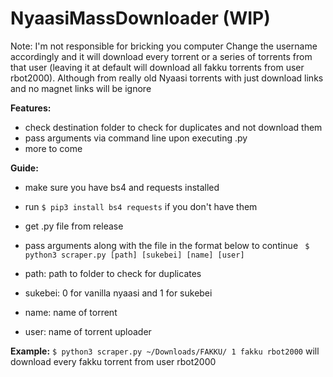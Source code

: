 # NyaasiMassDownloader (WIP)

Note: I'm not responsible for bricking you computer
Change the username accordingly and it will download every torrent or a series of torrents from that user (leaving it at default will download all fakku torrents from user rbot2000). Although from really old Nyaasi torrents with just download links and no magnet links will be ignore


**Features:**
- check destination folder to check for duplicates and not download them
- pass arguments via command line upon executing .py
- more to come


**Guide:**
- make sure you have bs4 and requests installed
- run ``` $ pip3 install bs4 requests ``` if you don't have them
- get .py file from release
- pass arguments along with the file in the format below to continue
``` $ python3 scraper.py [path] [sukebei] [name] [user]```

- path: path to folder to check for duplicates
- sukebei: 0 for vanilla nyaasi and 1 for sukebei
- name: name of torrent
- user: name of torrent uploader

**Example:**
```$ python3 scraper.py ~/Downloads/FAKKU/ 1 fakku rbot2000```
will download every fakku torrent from user rbot2000

